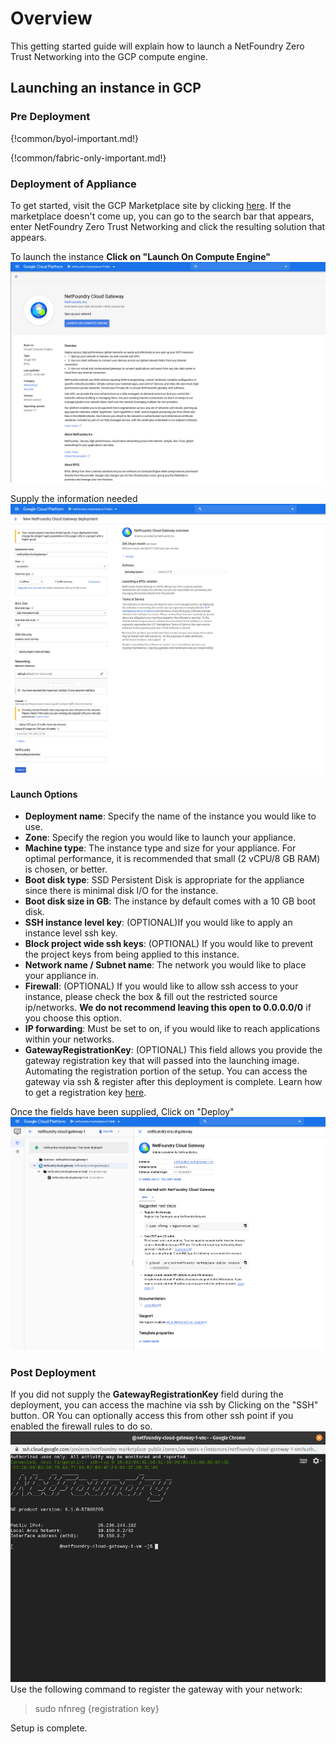 # Overview
This getting started guide will explain how to launch a NetFoundry Zero Trust Networking into the GCP compute engine.


## Launching an instance in GCP

### Pre Deployment

{!common/byol-important.md!}

{!common/fabric-only-important.md!}

### Deployment of Appliance

To get started, visit the GCP Marketplace site by clicking [here](https://console.cloud.google.com/marketplace/details/netfoundry/netfoundry-cloud-gateway). 
If the marketplace doesn't come up, you can go to the search bar that appears, enter NetFoundry Zero Trust Networking and click the resulting solution that appears.

To launch the instance **Click on "Launch On Compute Engine"**
![Image](../../images/GCPLaunch.png)

Supply the information needed
![Image](../../images/GCPLaunchOptions.png)


#### Launch Options

* **Deployment name**: Specify the name of the instance you would like to use.
* **Zone**: Specify the region you would like to launch your appliance.
* **Machine type**: The instance type and size for your appliance. For optimal performance, it is recommended that small (2 vCPU/8 GB RAM) is chosen, or better.
* **Boot disk type**: SSD Persistent Disk is appropriate for the appliance since there is minimal disk I/O for the instance.
* **Boot disk size in GB**: The instance by default comes with a 10 GB boot disk. 
* **SSH instance level key**: (OPTIONAL)If you would like to apply an instance level ssh key.
* **Block project wide ssh keys**: (OPTIONAL) If you would like to prevent the project keys from being applied to this instance.
* **Network name / Subnet name**: The network you would like to place your appliance in.
* **Firewall**: (OPTIONAL) If you would like to allow ssh access to your instance, please check the box & fill out the restricted source ip/networks. **We do not recommend leaving this open to 0.0.0.0/0** if you choose this option.
* **IP forwarding**: Must be set to on, if you would like to reach applications within your networks.
* **GatewayRegistrationKey**: (OPTIONAL) This field allows you provide the gateway registration key that will passed into the launching image. Automating the registration portion of the setup.  You can access the gateway via ssh & register after this deployment is complete. Learn how to get a registration key [here](https://support.netfoundry.io/hc/en-us/articles/360017558212-Introduction-to-Gateway-Endpoints).

Once the fields have been supplied, Click on "Deploy"
![Image](../../images/GCPLaunched.png)


### Post Deployment

If you did not supply the **GatewayRegistrationKey** field during the deployment, you can access the machine via ssh by Clicking on the "SSH" button.  OR You can optionally access this from other ssh point if you enabled the firewall rules to do so.
![Image](../../images/GCPSSH.png)
Use the following command to register the gateway with your network:
>sudo nfnreg {registration key}

Setup is complete.

